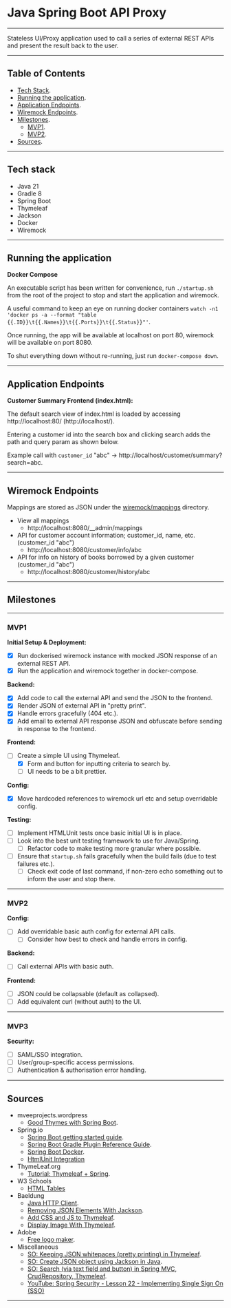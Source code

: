 # Java Spring Boot API Proxy

---

Stateless UI/Proxy application used to call a series of external REST APIs and present the result back to the user.

---

## Table of Contents

* [Tech Stack](#tech-stack).
* [Running the application](#running-the-application).
* [Application Endpoints](#application-endpoints).
* [Wiremock Endpoints](#wiremock-endpoints).
* [Milestones](#milestones).
  * [MVP1](#mvp1).
  * [MVP2](#mvp2).
* [Sources](#sources).

---

## Tech stack
* Java 21
* Gradle 8
* Spring Boot
* Thymeleaf
* Jackson
* Docker
* Wiremock

---

## Running the application

**Docker Compose**

An executable script has been written for convenience, run `./startup.sh` from the root of the project to stop and start the application and wiremock.

A useful command to keep an eye on running docker containers `watch -n1 'docker ps -a --format "table {{.ID}}\t{{.Names}}\t{{.Ports}}\t{{.Status}}"'`.

Once running, the app will be available at localhost on port 80, wiremock will be available on port 8080.

To shut everything down without re-running, just run `docker-compose down`.

---

## Application Endpoints

**Customer Summary Frontend (index.html):** 

The default search view of index.html is loaded by accessing http://localhost:80/ (http://localhost/).

Entering a customer id into the search box and clicking search adds the path and query param as shown below.

Example call with `customer_id` "abc" -> http://localhost/customer/summary?search=abc.

---

## Wiremock Endpoints

Mappings are stored as JSON under the [wiremock/mappings](./wiremock/mappings) directory.

* View all mappings
  * http://localhost:8080/__admin/mappings
* API for customer account information; customer_id, name, etc. (customer_id "abc")
  * http://localhost:8080/customer/info/abc
* API for info on history of books borrowed by a given customer (customer_id "abc")
  * http://localhost:8080/customer/history/abc

---

## Milestones

---

### MVP1

**Initial Setup & Deployment:**
* [x] Run dockerised wiremock instance with mocked JSON response of an external REST API.
* [x] Run the application and wiremock together in docker-compose.

**Backend:**
* [x] Add code to call the external API and send the JSON to the frontend.
* [x] Render JSON of external API in "pretty print".
* [x] Handle errors gracefully (404 etc.).
* [x] Add email to external API response JSON and obfuscate before sending in response to the frontend.

**Frontend:**
* [ ] Create a simple UI using Thymeleaf.
  * [x] Form and button for inputting criteria to search by.
  * [ ] UI needs to be a bit prettier.

**Config:**
* [x] Move hardcoded references to wiremock url etc and setup overridable config.

**Testing:**
* [ ] Implement HTMLUnit tests once basic initial UI is in place. 
* [ ] Look into the best unit testing framework to use for Java/Spring.
  * [ ] Refactor code to make testing more granular where possible.
* [ ] Ensure that `startup.sh` fails gracefully when the build fails (due to test failures etc.).
  * [ ] Check exit code of last command, if non-zero echo something out to inform the user and stop there. 

---

### MVP2

**Config:**
* [ ] Add overridable basic auth config for external API calls.
  * [ ] Consider how best to check and handle errors in config.

**Backend:**
* [ ] Call external APIs with basic auth.

**Frontend:**
* [ ] JSON could be collapsable (default as collapsed).
* [ ] Add equivalent curl (without auth) to the UI.

---

### MVP3

**Security:**
  * [ ] SAML/SSO integration.
  * [ ] User/group-specific access permissions. 
  * [ ] Authentication & authorisation error handling.

---

## Sources
* mveeprojects.wordpress
  * [Good Thymes with Spring Boot](https://mveeprojects.wordpress.com/2017/11/11/good-thymes-with-spring-boot/).
* Spring.io
  * [Spring Boot getting started guide](https://spring.io/guides/gs/spring-boot).
  * [Spring Boot Gradle Plugin Reference Guide](https://docs.spring.io/spring-boot/docs/current/gradle-plugin/reference/htmlsingle/).
  * [Spring Boot Docker](https://spring.io/guides/topicals/spring-boot-docker).
  * [HtmlUnit Integration](https://docs.spring.io/spring-framework/reference/testing/spring-mvc-test-framework/server-htmlunit.html)
* ThymeLeaf.org
  * [Tutorial: Thymeleaf + Spring](https://www.thymeleaf.org/doc/tutorials/2.1/thymeleafspring.html#creating-a-form).
* W3 Schools
  * [HTML Tables](https://www.w3schools.com/html/html_tables.asp)
* Baeldung
  * [Java HTTP Client](https://www.baeldung.com/java-9-http-client).
  * [Removing JSON Elements With Jackson](https://www.baeldung.com/java-jackson-remove-json-elements).
  * [Add CSS and JS to Thymeleaf](https://www.baeldung.com/spring-thymeleaf-css-js).
  * [Display Image With Thymeleaf](https://www.baeldung.com/java-thymeleaf-image).
* Adobe
  * [Free logo maker](https://new.express.adobe.com/tools/logo-maker?%24web_only=true&_branch_match_id=1230855816239834151&_branch_referrer=H4sIAAAAAAAAA8soKSkottLXT0zJT0otLkgsyi7ILy7RLU9N0kssKNDLyczL1k%2FVd05LDfcMD%2FIw9UgCAI8wjcoxAAAA).
* Miscellaneous
  * [SO: Keeping JSON whitepaces (pretty printing) in Thymeleaf](https://stackoverflow.com/questions/62822117/displaying-pretty-printed-json-from-variable-with-java-spring-boot-thymeleaf).
  * [SO: Create JSON object using Jackson in Java](https://stackoverflow.com/questions/40967921/create-json-object-using-jackson-in-java).
  * [SO: Search (via text field and button) in Spring MVC, CrudRepository, Thymeleaf](https://stackoverflow.com/questions/41314724/search-via-text-field-and-button-in-spring-mvc-crudrepository-thymeleaf).
  * [YouTube: Spring Security - Lesson 22 - Implementing Single Sign On (SSO)](https://www.youtube.com/watch?v=ApEVbx4Sz_k)

---